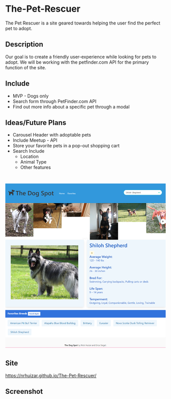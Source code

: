 # The-Pet-Rescuer

The Pet Rescuer is a site geared towards helping the user find the perfect pet to adopt.

## Description

Our goal is to create a friendly user-experience while looking for pets to adopt.  We will be working with the petfinder.com API for the primary function of the site.

## Include

- MVP - Dogs only
- Search form through PetFinder.com API
- Find out more info about a specific pet through a modal

## Ideas/Future Plans

- Carousel Header with adoptable pets
- Include Meetup - API
- Store your favorite pets in a pop-out shopping cart
- Search Include
  - Location
  - Animal Type
  - Other features


 ![The Dog Spot](./assets/images/ScreenShot.png?raw=true)
=======
  
 ## Site
 
 https://nrhuizar.github.io/The-Pet-Rescuer/
 
 ## Screenshot
 

